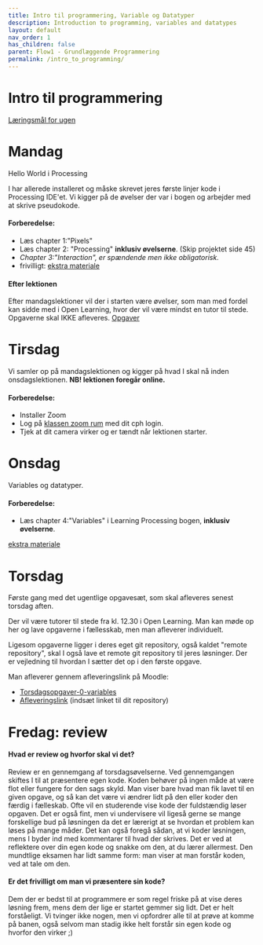 ```yaml
---
title: Intro til programmering, Variable og Datatyper
description: Introduction to programming, variables and datatypes
layout: default
nav_order: 1
has_children: false
parent: Flow1 - Grundlæggende Programmering
permalink: /intro_to_programming/
---
```


# Intro til programmering
[Læringsmål for ugen](./learningobjectives.md)

# Mandag
Hello World i Processing

I har allerede installeret og måske skrevet jeres første linjer kode i Processing IDE'et.
Vi kigger på de øvelser der var i bogen og arbejder med at skrive pseudokode.

#### Forberedelse:
- Læs chapter 1:"Pixels"
- Læs chapter 2: "Processing" **inklusiv øvelserne**.
  (Skip projektet side 45)
- _Chapter 3:"Interaction", er spændende men ikke obligatorisk._
- frivilligt: [ekstra materiale](resources.md#Mandag)

#### Efter lektionen
Efter mandagslektioner vil der i starten være øvelser, som man med fordel kan sidde med i Open Learning, hvor der vil være mindst en tutor til stede. Opgaverne skal IKKE afleveres.
[Opgaver](https://github.com/Dat1Cphbusiness/Mandagsopgaver/blob/main/1.md)


# Tirsdag

Vi samler op på mandagslektionen og kigger på hvad I skal nå inden onsdagslektionen.
**NB! lektionen foregår online.**


#### Forberedelse:
 - Installer Zoom 
 - Log på [klassen zoom rum](https://cphbusiness.zoom.us/j/66755584856?pwd=RDRqZjBqSXBsTlR0QjRsTXh0UEFTUT09)  med dit cph login. 
 - Tjek at dit camera virker og er tændt når lektionen starter.


# Onsdag

Variables og datatyper.

#### Forberedelse:
- Læs chapter 4:"Variables" i Learning Processing bogen, **inklusiv øvelserne**.

 [ekstra materiale](resources.md#Onsdag)


# Torsdag
Første gang med det ugentlige opgavesæt, som skal afleveres senest torsdag aften.

Der vil være tutorer til stede fra kl. 12.30 i Open Learning. Man kan møde op her og lave opgaverne i fællesskab, men man afleverer individuelt.

Ligesom opgaverne ligger i deres eget git repository, også kaldet "remote repository", skal I også lave et remote git repository til jeres løsninger. 
Der er vejledning til hvordan I sætter det op i den første opgave. 

Man afleverer gennem afleveringslink på Moodle:

- [Torsdagsopgaver-0-variables](https://github.com/Dat1Cphbusiness/Torsdagsopgaver-0-variables)
- [Afleveringslink](https://cphbusiness.mrooms.net/mod/assign/view.php?id=765986)
(indsæt linket til dit repository)

# Fredag: review

#### Hvad er review og hvorfor skal vi det?
Review er en gennemgang af torsdagsøvelserne. Ved gennemgangen skiftes I til at præsentere egen kode. Koden behøver på ingen måde at være flot eller fungere for den sags skyld. Man viser bare hvad man fik lavet til en given opgave, og så kan det være vi ændrer lidt på den eller koder den færdig i fælleskab. Ofte vil en studerende vise kode der fuldstændig løser opgaven. Det er også fint, men vi undervisere vil ligeså gerne se mange forskellige bud på løsningen da det er lærerigt at se hvordan et problem kan løses på mange måder. Det kan også foregå sådan, at vi koder løsningen, mens I byder ind med kommentarer til hvad der skrives.
Det er ved at reflektere over din egen kode og snakke om den, at du lærer allermest. Den mundtlige eksamen har lidt samme form: man viser at man forstår koden, ved at tale om den.


#### Er det frivilligt om man vi præsentere sin kode?
Dem der er bedst til at programmere er som regel friske på at vise deres løsning frem, mens dem der lige er startet gemmer sig lidt. Det er helt forståeligt. Vi tvinger ikke nogen, men vi opfordrer alle til at prøve at komme på banen, også selvom man stadig ikke helt forstår sin egen kode og hvorfor den virker ;)




